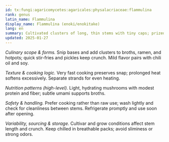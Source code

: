 ```yaml
---
id: tx:fungi:agaricomycetes:agaricales:physalacriaceae:flammulina
rank: genus
latin_name: Flammulina
display_name: Flammulina (enoki/enokitake)
lang: en
summary: Cultivated clusters of long, thin stems with tiny caps; prized for crunchy texture in soups, hotpots, stir-fries, and quick pickles after brief cooking.
updated: 2025-01-27
---
```


_Culinary scope & forms._ Snip bases and add clusters to broths, ramen, and hotpots; quick stir-fries and pickles keep crunch. Mild flavor pairs with chili oil and soy.

_Texture & cooking logic._ Very fast cooking preserves snap; prolonged heat softens excessively. Separate strands for even heating.

_Nutrition patterns (high-level)._ Light, hydrating mushrooms with modest protein and fiber; subtle umami supports broths.

_Safety & handling._ Prefer cooking rather than raw use; wash lightly and check for cleanliness between stems. Refrigerate promptly and use soon after opening.

_Variability, sourcing & storage._ Cultivar and grow conditions affect stem length and crunch. Keep chilled in breathable packs; avoid sliminess or strong odors.
